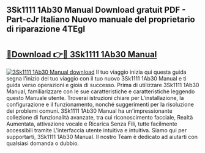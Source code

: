 ## 3Sk1111 1Ab30 Manual Download gratuit PDF - Part-cJr Italiano Nuovo manuale del proprietario di riparazione 4TEgI

# <h2><a href="http://dfacw19.blite.top/?on=3Sk1111+1Ab30+Manual">🔗Download 👉🔴 3Sk1111 1Ab30 Manual</a></h2>

[![3Sk1111 1Ab30 Manual download](https://i.imgur.com/lujVjoI.png)](http://dfacw19.blite.top/?on=3Sk1111+1Ab30+Manual)
Il tuo viaggio inizia qui questa guida segna l'inizio del tuo viaggio con il tuo nuovo 3Sk1111 1Ab30 Manual e ti guida verso operazioni e gioia di successo. Prima di utilizzare 3Sk1111 1Ab30 Manual, familiarizzare con le sue caratteristiche e caratteristiche leggendo questo Manuale utente. Troverai istruzioni chiare per L'installazione, la configurazione e il funzionamento, nonché suggerimenti per la risoluzione dei problemi comuni. 3Sk1111 1Ab30 Manual ha un'impressionante collezione di funzionalità avanzate, tra cui riconoscimento facciale, Realtà Aumentata, attivazione vocale e Ricarica Senza Fili, tutte facilmente accessibili tramite L'interfaccia utente intuitiva e intuitiva. Siamo qui per supportarti, 3Sk1111 1Ab30 Manual. Il nostro Team è dedicato ad aiutarti con qualsiasi domanda o dubbio.
